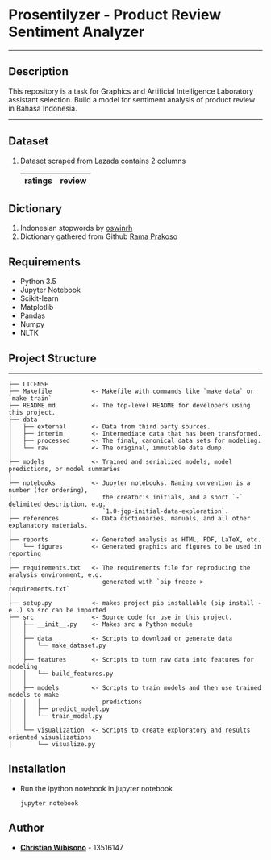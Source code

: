 # Prosentilyzer - Product Review Sentiment Analyzer

----
## Description
This repository is a task for Graphics and Artificial Intelligence Laboratory assistant selection. Build a model for sentiment analysis of product review in Bahasa Indonesia.

----
## Dataset
1. Dataset scraped from Lazada contains 2 columns

    ratings | review
    ---- | ----

## Dictionary
1. Indonesian stopwords by [oswinrh](https://www.kaggle.com/oswinrh/indonesian-stoplist)
2. Dictionary gathered from Github [Rama Prakoso](https://github.com/ramaprakoso/analisis-sentimen)

## Requirements
* Python 3.5
* Jupyter Notebook
* Scikit-learn
* Matplotlib
* Pandas
* Numpy
* NLTK

## Project Structure
----

    ├── LICENSE
    ├── Makefile           <- Makefile with commands like `make data` or `make train`
    ├── README.md          <- The top-level README for developers using this project.
    ├── data
    │   ├── external       <- Data from third party sources.
    │   ├── interim        <- Intermediate data that has been transformed.
    │   ├── processed      <- The final, canonical data sets for modeling.
    │   └── raw            <- The original, immutable data dump.
    │
    ├── models             <- Trained and serialized models, model predictions, or model summaries
    │
    ├── notebooks          <- Jupyter notebooks. Naming convention is a number (for ordering),
    │                         the creator's initials, and a short `-` delimited description, e.g.
    │                         `1.0-jqp-initial-data-exploration`.
    ├── references         <- Data dictionaries, manuals, and all other explanatory materials.
    │
    ├── reports            <- Generated analysis as HTML, PDF, LaTeX, etc.
    │   └── figures        <- Generated graphics and figures to be used in reporting
    │
    ├── requirements.txt   <- The requirements file for reproducing the analysis environment, e.g.
    │                         generated with `pip freeze > requirements.txt`
    │
    ├── setup.py           <- makes project pip installable (pip install -e .) so src can be imported
    ├── src                <- Source code for use in this project.
    │   ├── __init__.py    <- Makes src a Python module
    │   │
    │   ├── data           <- Scripts to download or generate data
    │   │   └── make_dataset.py
    │   │
    │   ├── features       <- Scripts to turn raw data into features for modeling
    │   │   └── build_features.py
    │   │
    │   ├── models         <- Scripts to train models and then use trained models to make
    │   │   │                 predictions
    │   │   ├── predict_model.py
    │   │   └── train_model.py
    │   │
    │   └── visualization  <- Scripts to create exploratory and results oriented visualizations
    │       └── visualize.py


## Installation
* Run the ipython notebook in jupyter notebook
    ```
    jupyter notebook
    ```

## Author
* **[Christian Wibisono](https://github.com/christianwbsn)** - 13516147
